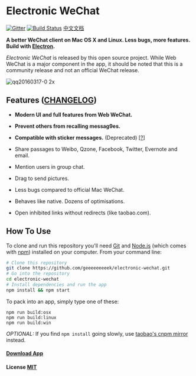 # Electronic WeChat

[![Gitter](https://badges.gitter.im/geeeeeeeeek/electronic-wechat.svg)](https://gitter.im/geeeeeeeeek/electronic-wechat?utm_source=badge&utm_medium=badge&utm_campaign=pr-badge&utm_content=body_badge)  [![Build Status](https://travis-ci.org/geeeeeeeeek/electronic-wechat.svg?branch=master)](https://travis-ci.org/geeeeeeeeek/electronic-wechat)  [中文文档](README_zh.md)

**A better WeChat client on Mac OS X and Linux. Less bugs, more features. Build with [Electron](https://github.com/atom/electron).** 

*Electronic WeChat* is released by this open source project. While Web WeChat is a major component  in the app, it should be noted that this is a community release and not an official WeChat release.

![qq20160317-0 2x](https://cloud.githubusercontent.com/assets/7262715/13844793/ec6b6dae-ec76-11e5-934e-a388527b2ede.png)

## Features ([CHANGELOG](CHANGELOG.md))

- **Modern UI and full features from Web WeChat.**
- **Prevent others from recalling messag9es.**
- **Compatible with sticker messages.** (Deprecated) [[?]](https://github.com/geeeeeeeeek/electronic-wechat/issues/2)
- Share passages to Weibo, Qzone, Facebook, Twitter, Evernote and email.
- Mention users in group chat.
- Drag to send pictures.
- Less bugs compared to official Mac WeChat.
- Behaves like native. Dozens of optimisations.


- Open inhibited links without redirects (like taobao.com).

## How To Use

To clone and run this repository you'll need [Git](https://git-scm.com) and [Node.js](https://nodejs.org/en/download/) (which comes with [npm](https://www.npmjs.com/)) installed on your computer. From your command line:

``` bash
# Clone this repository
git clone https://github.com/geeeeeeeeek/electronic-wechat.git
# Go into the repository
cd electronic-wechat
# Install dependencies and run the app
npm install && npm start
```

To pack into an app, simply type one of these:

``` shell
npm run build:osx
npm run build:linux
npm run build:win
```

*OPTIONAL:* If you find `npm install` going slowly, use [taobao's cnpm mirror](http://npm.taobao.org/) instead.

#### [Download App](https://github.com/geeeeeeeeek/electronic-wechat/releases)

#### License [MIT](LICENSE.md)